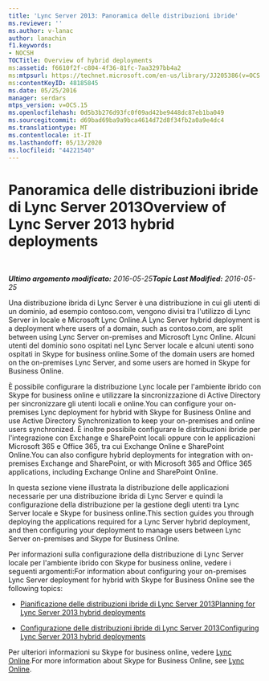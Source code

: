 ```yaml
---
title: 'Lync Server 2013: Panoramica delle distribuzioni ibride'
ms.reviewer: ''
ms.author: v-lanac
author: lanachin
f1.keywords:
- NOCSH
TOCTitle: Overview of hybrid deployments
ms:assetid: f6610f2f-c804-4f36-81fc-7aa3297bb4a2
ms:mtpsurl: https://technet.microsoft.com/en-us/library/JJ205386(v=OCS.15)
ms:contentKeyID: 48185845
ms.date: 05/25/2016
manager: serdars
mtps_version: v=OCS.15
ms.openlocfilehash: 0d5b3b276d93fc0f09ad42be9448dc87eb1ba049
ms.sourcegitcommit: d69bad69ba9a9bca4614d72d8f34fb2a0a9e4dc4
ms.translationtype: MT
ms.contentlocale: it-IT
ms.lasthandoff: 05/13/2020
ms.locfileid: "44221540"
---
```

<div data-xmlns="http://www.w3.org/1999/xhtml">

<div class="topic" data-xmlns="http://www.w3.org/1999/xhtml" data-msxsl="urn:schemas-microsoft-com:xslt" data-cs="https://msdn.microsoft.com/">

<div data-asp="https://msdn2.microsoft.com/asp">

# <a name="overview-of-lync-server-2013-hybrid-deployments"></a><span data-ttu-id="3ac7f-102">Panoramica delle distribuzioni ibride di Lync Server 2013</span><span class="sxs-lookup"><span data-stu-id="3ac7f-102">Overview of Lync Server 2013 hybrid deployments</span></span>

</div>

<div id="mainSection">

<div id="mainBody">

<span> </span>

<span data-ttu-id="3ac7f-103">_**Ultimo argomento modificato:** 2016-05-25_</span><span class="sxs-lookup"><span data-stu-id="3ac7f-103">_**Topic Last Modified:** 2016-05-25_</span></span>

<span data-ttu-id="3ac7f-104">Una distribuzione ibrida di Lync Server è una distribuzione in cui gli utenti di un dominio, ad esempio contoso.com, vengono divisi tra l'utilizzo di Lync Server in locale e Microsoft Lync Online.</span><span class="sxs-lookup"><span data-stu-id="3ac7f-104">A Lync Server hybrid deployment is a deployment where users of a domain, such as contoso.com, are split between using Lync Server on-premises and Microsoft Lync Online.</span></span> <span data-ttu-id="3ac7f-105">Alcuni utenti del dominio sono ospitati nel Lync Server locale e alcuni utenti sono ospitati in Skype for business online.</span><span class="sxs-lookup"><span data-stu-id="3ac7f-105">Some of the domain users are homed on the on-premises Lync Server, and some users are homed in Skype for Business Online.</span></span>

<span data-ttu-id="3ac7f-106">È possibile configurare la distribuzione Lync locale per l'ambiente ibrido con Skype for business online e utilizzare la sincronizzazione di Active Directory per sincronizzare gli utenti locali e online.</span><span class="sxs-lookup"><span data-stu-id="3ac7f-106">You can configure your on-premises Lync deployment for hybrid with Skype for Business Online and use Active Directory Synchronization to keep your on-premises and online users synchronized.</span></span> <span data-ttu-id="3ac7f-107">È inoltre possibile configurare le distribuzioni ibride per l'integrazione con Exchange e SharePoint locali oppure con le applicazioni Microsoft 365 e Office 365, tra cui Exchange Online e SharePoint Online.</span><span class="sxs-lookup"><span data-stu-id="3ac7f-107">You can also configure hybrid deployments for integration with on-premises Exchange and SharePoint, or with Microsoft 365 and Office 365 applications, including Exchange Online and SharePoint Online.</span></span>

<span data-ttu-id="3ac7f-108">In questa sezione viene illustrata la distribuzione delle applicazioni necessarie per una distribuzione ibrida di Lync Server e quindi la configurazione della distribuzione per la gestione degli utenti tra Lync Server locale e Skype for business online.</span><span class="sxs-lookup"><span data-stu-id="3ac7f-108">This section guides you through deploying the applications required for a Lync Server hybrid deployment, and then configuring your deployment to manage users between Lync Server on-premises and Skype for Business Online.</span></span>

<span data-ttu-id="3ac7f-109">Per informazioni sulla configurazione della distribuzione di Lync Server locale per l'ambiente ibrido con Skype for business online, vedere i seguenti argomenti:</span><span class="sxs-lookup"><span data-stu-id="3ac7f-109">For information about configuring your on-premises Lync Server deployment for hybrid with Skype for Business Online see the following topics:</span></span>

  - [<span data-ttu-id="3ac7f-110">Pianificazione delle distribuzioni ibride di Lync Server 2013</span><span class="sxs-lookup"><span data-stu-id="3ac7f-110">Planning for Lync Server 2013 hybrid deployments</span></span>](lync-server-2013-planning-for-hybrid-deployments.md)

  - [<span data-ttu-id="3ac7f-111">Configurazione delle distribuzioni ibride di Lync Server 2013</span><span class="sxs-lookup"><span data-stu-id="3ac7f-111">Configuring Lync Server 2013 hybrid deployments</span></span>](lync-server-2013-configuring-hybrid-deployments.md)

<span data-ttu-id="3ac7f-112">Per ulteriori informazioni su Skype for business online, vedere [Lync Online](https://go.microsoft.com/fwlink/p/?linkid=282396).</span><span class="sxs-lookup"><span data-stu-id="3ac7f-112">For more information about Skype for Business Online, see [Lync Online](https://go.microsoft.com/fwlink/p/?linkid=282396).</span></span>

</div>

<span> </span>

</div>

</div>

</div>
